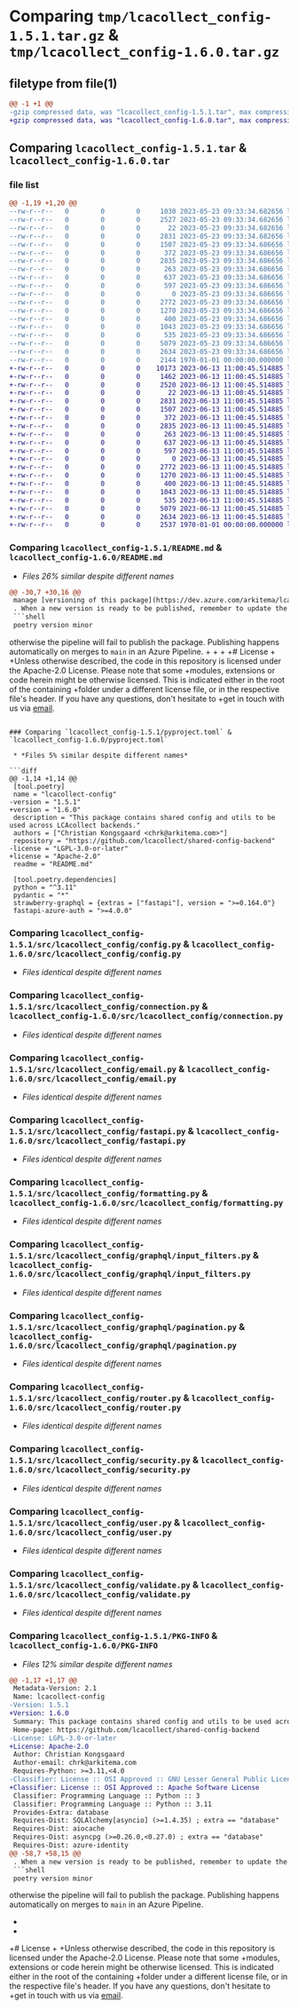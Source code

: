 # Comparing `tmp/lcacollect_config-1.5.1.tar.gz` & `tmp/lcacollect_config-1.6.0.tar.gz`

## filetype from file(1)

```diff
@@ -1 +1 @@
-gzip compressed data, was "lcacollect_config-1.5.1.tar", max compression
+gzip compressed data, was "lcacollect_config-1.6.0.tar", max compression
```

## Comparing `lcacollect_config-1.5.1.tar` & `lcacollect_config-1.6.0.tar`

### file list

```diff
@@ -1,19 +1,20 @@
--rw-r--r--   0        0        0     1030 2023-05-23 09:33:34.682656 lcacollect_config-1.5.1/README.md
--rw-r--r--   0        0        0     2527 2023-05-23 09:33:34.682656 lcacollect_config-1.5.1/pyproject.toml
--rw-r--r--   0        0        0       22 2023-05-23 09:33:34.682656 lcacollect_config-1.5.1/src/lcacollect_config/__init__.py
--rw-r--r--   0        0        0     2831 2023-05-23 09:33:34.682656 lcacollect_config-1.5.1/src/lcacollect_config/config.py
--rw-r--r--   0        0        0     1507 2023-05-23 09:33:34.686656 lcacollect_config-1.5.1/src/lcacollect_config/connection.py
--rw-r--r--   0        0        0      372 2023-05-23 09:33:34.686656 lcacollect_config-1.5.1/src/lcacollect_config/context.py
--rw-r--r--   0        0        0     2835 2023-05-23 09:33:34.686656 lcacollect_config-1.5.1/src/lcacollect_config/email.py
--rw-r--r--   0        0        0      263 2023-05-23 09:33:34.686656 lcacollect_config-1.5.1/src/lcacollect_config/exceptions.py
--rw-r--r--   0        0        0      637 2023-05-23 09:33:34.686656 lcacollect_config-1.5.1/src/lcacollect_config/fastapi.py
--rw-r--r--   0        0        0      597 2023-05-23 09:33:34.686656 lcacollect_config-1.5.1/src/lcacollect_config/formatting.py
--rw-r--r--   0        0        0        0 2023-05-23 09:33:34.686656 lcacollect_config-1.5.1/src/lcacollect_config/graphql/__init__.py
--rw-r--r--   0        0        0     2772 2023-05-23 09:33:34.686656 lcacollect_config-1.5.1/src/lcacollect_config/graphql/input_filters.py
--rw-r--r--   0        0        0     1270 2023-05-23 09:33:34.686656 lcacollect_config-1.5.1/src/lcacollect_config/graphql/pagination.py
--rw-r--r--   0        0        0      400 2023-05-23 09:33:34.686656 lcacollect_config-1.5.1/src/lcacollect_config/permissions.py
--rw-r--r--   0        0        0     1043 2023-05-23 09:33:34.686656 lcacollect_config-1.5.1/src/lcacollect_config/router.py
--rw-r--r--   0        0        0      535 2023-05-23 09:33:34.686656 lcacollect_config-1.5.1/src/lcacollect_config/security.py
--rw-r--r--   0        0        0     5079 2023-05-23 09:33:34.686656 lcacollect_config-1.5.1/src/lcacollect_config/user.py
--rw-r--r--   0        0        0     2634 2023-05-23 09:33:34.686656 lcacollect_config-1.5.1/src/lcacollect_config/validate.py
--rw-r--r--   0        0        0     2144 1970-01-01 00:00:00.000000 lcacollect_config-1.5.1/PKG-INFO
+-rw-r--r--   0        0        0    10173 2023-06-13 11:00:45.514885 lcacollect_config-1.6.0/LICENSE
+-rw-r--r--   0        0        0     1462 2023-06-13 11:00:45.514885 lcacollect_config-1.6.0/README.md
+-rw-r--r--   0        0        0     2520 2023-06-13 11:00:45.514885 lcacollect_config-1.6.0/pyproject.toml
+-rw-r--r--   0        0        0       22 2023-06-13 11:00:45.514885 lcacollect_config-1.6.0/src/lcacollect_config/__init__.py
+-rw-r--r--   0        0        0     2831 2023-06-13 11:00:45.514885 lcacollect_config-1.6.0/src/lcacollect_config/config.py
+-rw-r--r--   0        0        0     1507 2023-06-13 11:00:45.514885 lcacollect_config-1.6.0/src/lcacollect_config/connection.py
+-rw-r--r--   0        0        0      372 2023-06-13 11:00:45.514885 lcacollect_config-1.6.0/src/lcacollect_config/context.py
+-rw-r--r--   0        0        0     2835 2023-06-13 11:00:45.514885 lcacollect_config-1.6.0/src/lcacollect_config/email.py
+-rw-r--r--   0        0        0      263 2023-06-13 11:00:45.514885 lcacollect_config-1.6.0/src/lcacollect_config/exceptions.py
+-rw-r--r--   0        0        0      637 2023-06-13 11:00:45.514885 lcacollect_config-1.6.0/src/lcacollect_config/fastapi.py
+-rw-r--r--   0        0        0      597 2023-06-13 11:00:45.514885 lcacollect_config-1.6.0/src/lcacollect_config/formatting.py
+-rw-r--r--   0        0        0        0 2023-06-13 11:00:45.514885 lcacollect_config-1.6.0/src/lcacollect_config/graphql/__init__.py
+-rw-r--r--   0        0        0     2772 2023-06-13 11:00:45.514885 lcacollect_config-1.6.0/src/lcacollect_config/graphql/input_filters.py
+-rw-r--r--   0        0        0     1270 2023-06-13 11:00:45.514885 lcacollect_config-1.6.0/src/lcacollect_config/graphql/pagination.py
+-rw-r--r--   0        0        0      400 2023-06-13 11:00:45.514885 lcacollect_config-1.6.0/src/lcacollect_config/permissions.py
+-rw-r--r--   0        0        0     1043 2023-06-13 11:00:45.514885 lcacollect_config-1.6.0/src/lcacollect_config/router.py
+-rw-r--r--   0        0        0      535 2023-06-13 11:00:45.514885 lcacollect_config-1.6.0/src/lcacollect_config/security.py
+-rw-r--r--   0        0        0     5079 2023-06-13 11:00:45.514885 lcacollect_config-1.6.0/src/lcacollect_config/user.py
+-rw-r--r--   0        0        0     2634 2023-06-13 11:00:45.514885 lcacollect_config-1.6.0/src/lcacollect_config/validate.py
+-rw-r--r--   0        0        0     2537 1970-01-01 00:00:00.000000 lcacollect_config-1.6.0/PKG-INFO
```

### Comparing `lcacollect_config-1.5.1/README.md` & `lcacollect_config-1.6.0/README.md`

 * *Files 26% similar despite different names*

```diff
@@ -30,7 +30,16 @@
 manage [versioning of this package](https://dev.azure.com/arkitema/lca-platform/_artifacts/feed/backend-packages/PyPI/lcaconfig/versions)
 . When a new version is ready to be published, remember to update the version by running the following command:
 ```shell
 poetry version minor
 ```
 otherwise the pipeline will fail to publish the package.
 Publishing happens automatically on merges to `main` in an Azure Pipeline.
+
+
+
+# License
+
+Unless otherwise described, the code in this repository is licensed under the Apache-2.0 License. Please note that some
+modules, extensions or code herein might be otherwise licensed. This is indicated either in the root of the containing
+folder under a different license file, or in the respective file's header. If you have any questions, don't hesitate to
+get in touch with us via [email](mailto:chrk@arkitema.com).
```

### Comparing `lcacollect_config-1.5.1/pyproject.toml` & `lcacollect_config-1.6.0/pyproject.toml`

 * *Files 5% similar despite different names*

```diff
@@ -1,14 +1,14 @@
 [tool.poetry]
 name = "lcacollect-config"
-version = "1.5.1"
+version = "1.6.0"
 description = "This package contains shared config and utils to be used across LCAcollect backends."
 authors = ["Christian Kongsgaard <chrk@arkitema.com>"]
 repository = "https://github.com/lcacollect/shared-config-backend"
-license = "LGPL-3.0-or-later"
+license = "Apache-2.0"
 readme = "README.md"
 
 [tool.poetry.dependencies]
 python = "^3.11"
 pydantic = "*"
 strawberry-graphql = {extras = ["fastapi"], version = ">=0.164.0"}
 fastapi-azure-auth = ">=4.0.0"
```

### Comparing `lcacollect_config-1.5.1/src/lcacollect_config/config.py` & `lcacollect_config-1.6.0/src/lcacollect_config/config.py`

 * *Files identical despite different names*

### Comparing `lcacollect_config-1.5.1/src/lcacollect_config/connection.py` & `lcacollect_config-1.6.0/src/lcacollect_config/connection.py`

 * *Files identical despite different names*

### Comparing `lcacollect_config-1.5.1/src/lcacollect_config/email.py` & `lcacollect_config-1.6.0/src/lcacollect_config/email.py`

 * *Files identical despite different names*

### Comparing `lcacollect_config-1.5.1/src/lcacollect_config/fastapi.py` & `lcacollect_config-1.6.0/src/lcacollect_config/fastapi.py`

 * *Files identical despite different names*

### Comparing `lcacollect_config-1.5.1/src/lcacollect_config/formatting.py` & `lcacollect_config-1.6.0/src/lcacollect_config/formatting.py`

 * *Files identical despite different names*

### Comparing `lcacollect_config-1.5.1/src/lcacollect_config/graphql/input_filters.py` & `lcacollect_config-1.6.0/src/lcacollect_config/graphql/input_filters.py`

 * *Files identical despite different names*

### Comparing `lcacollect_config-1.5.1/src/lcacollect_config/graphql/pagination.py` & `lcacollect_config-1.6.0/src/lcacollect_config/graphql/pagination.py`

 * *Files identical despite different names*

### Comparing `lcacollect_config-1.5.1/src/lcacollect_config/router.py` & `lcacollect_config-1.6.0/src/lcacollect_config/router.py`

 * *Files identical despite different names*

### Comparing `lcacollect_config-1.5.1/src/lcacollect_config/security.py` & `lcacollect_config-1.6.0/src/lcacollect_config/security.py`

 * *Files identical despite different names*

### Comparing `lcacollect_config-1.5.1/src/lcacollect_config/user.py` & `lcacollect_config-1.6.0/src/lcacollect_config/user.py`

 * *Files identical despite different names*

### Comparing `lcacollect_config-1.5.1/src/lcacollect_config/validate.py` & `lcacollect_config-1.6.0/src/lcacollect_config/validate.py`

 * *Files identical despite different names*

### Comparing `lcacollect_config-1.5.1/PKG-INFO` & `lcacollect_config-1.6.0/PKG-INFO`

 * *Files 12% similar despite different names*

```diff
@@ -1,17 +1,17 @@
 Metadata-Version: 2.1
 Name: lcacollect-config
-Version: 1.5.1
+Version: 1.6.0
 Summary: This package contains shared config and utils to be used across LCAcollect backends.
 Home-page: https://github.com/lcacollect/shared-config-backend
-License: LGPL-3.0-or-later
+License: Apache-2.0
 Author: Christian Kongsgaard
 Author-email: chrk@arkitema.com
 Requires-Python: >=3.11,<4.0
-Classifier: License :: OSI Approved :: GNU Lesser General Public License v3 or later (LGPLv3+)
+Classifier: License :: OSI Approved :: Apache Software License
 Classifier: Programming Language :: Python :: 3
 Classifier: Programming Language :: Python :: 3.11
 Provides-Extra: database
 Requires-Dist: SQLAlchemy[asyncio] (>=1.4.35) ; extra == "database"
 Requires-Dist: aiocache
 Requires-Dist: asyncpg (>=0.26.0,<0.27.0) ; extra == "database"
 Requires-Dist: azure-identity
@@ -58,7 +58,15 @@
 . When a new version is ready to be published, remember to update the version by running the following command:
 ```shell
 poetry version minor
 ```
 otherwise the pipeline will fail to publish the package.
 Publishing happens automatically on merges to `main` in an Azure Pipeline.
 
+
+
+# License
+
+Unless otherwise described, the code in this repository is licensed under the Apache-2.0 License. Please note that some
+modules, extensions or code herein might be otherwise licensed. This is indicated either in the root of the containing
+folder under a different license file, or in the respective file's header. If you have any questions, don't hesitate to
+get in touch with us via [email](mailto:chrk@arkitema.com).
```

